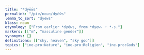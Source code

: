 ```yaml
---
title: "*dyḗws"
permalink: "/pie/noun/dyḗws"
lemma_to_sort: "dyews"
klass: noun
etymology: ["From earlier *dyéws, from *dyew- +‎ *-s."]
markers: [["m", "masculine gender"]]
synonyms: []
definitions: [["sky, heaven", "sky god"]]
topics: ["ine-pro:Nature", "ine-pro:Religion", "ine-pro:Gods"]
---
```


